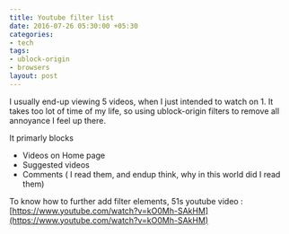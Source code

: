 ```yaml
---
title: Youtube filter list
date: 2016-07-26 05:30:00 +05:30
categories:
- tech
tags:
- ublock-origin
- browsers
layout: post
---
```


I usually end-up viewing 5 videos, when I just intended to watch on 1. It takes too lot of time of my life, so using ublock-origin filters to remove all annoyance I feel up there. 

It primarly blocks
* Videos on Home page
* Suggested videos
* Comments ( I read them, and endup think, why in this world did I read them)


To know how to further add filter elements, 51s youtube video : [https://www.youtube.com/watch?v=kO0Mh-SAkHM](https://www.youtube.com/watch?v=kO0Mh-SAkHM)

<script src="https://gist.github.com/murarisumit/e3c4ade078d561a8d354441f7745840b.js"></script>

